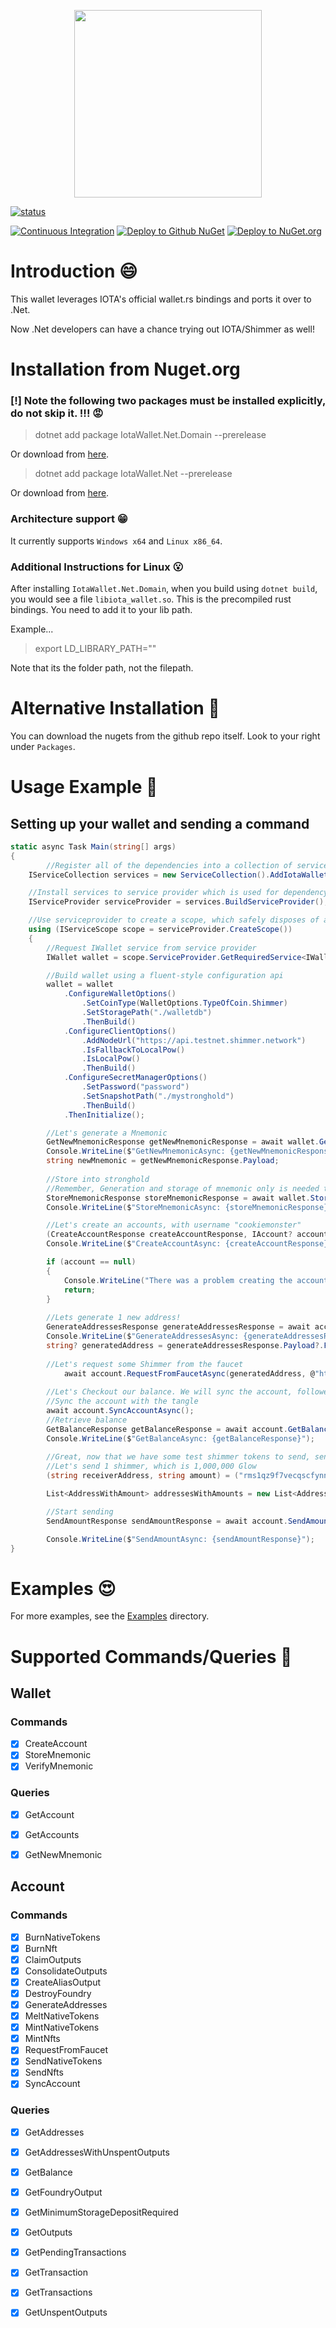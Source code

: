 <p align="center">
    <img src="https://user-images.githubusercontent.com/12537739/193295914-2d4973cc-acea-4173-8ac3-3e49695f4281.jpg" width="300" >
</p>

[![status](https://img.shields.io/badge/Status-Alpha-yellow.svg)](https://github.com/wireless90/IotaWallet.NET)

[![Continuous Integration](https://github.com/wireless90/IotaWallet.NET/actions/workflows/Compile.yml/badge.svg?branch=main)](https://github.com/IOTA-NET/IotaWallet.NET/actions/workflows/Compile.yml)
[![Deploy to Github NuGet](https://github.com/IOTA-NET/IotaWallet.NET/actions/workflows/GithubNuget.yml/badge.svg?branch=v0.2.8-alpha)](https://github.com/IOTA-NET/IotaWallet.NET/actions/workflows/GithubNuget.yml)
[![Deploy to NuGet.org](https://github.com/wireless90/IotaWallet.NET/actions/workflows/Nuget.yml/badge.svg)](https://github.com/IOTA-NET/IotaWallet.NET/actions/workflows/Nuget.yml)

# Introduction :smile:

This wallet leverages IOTA's official wallet.rs bindings and ports it over to .Net.

Now .Net developers can have a chance trying out IOTA/Shimmer as well!

# Installation from Nuget.org

### [!] Note the following two packages must be installed explicitly, do not skip it. !!! :rage:

> dotnet add package IotaWallet.Net.Domain --prerelease

Or download from [here](https://www.nuget.org/packages/IotaWallet.Net.Domain/).

> dotnet add package IotaWallet.Net --prerelease

Or download from [here](https://www.nuget.org/packages/IotaWallet.Net/).

### Architecture support :grin:

It currently supports `Windows x64` and `Linux x86_64`.

### Additional Instructions for Linux :open_mouth:

After installing `IotaWallet.Net.Domain`, when you build using `dotnet build`, you would see a file `libiota_wallet.so`. This is the precompiled rust bindings. You need to add it to your lib path.

Example...
> export LD_LIBRARY_PATH="<folder path to the library>"

Note that its the folder path, not the filepath.

# Alternative Installation :dizzy:

You can download the nugets from the github repo itself. Look to your right under `Packages`.

# Usage Example :runner:

## Setting up your wallet and sending a command

```cs
static async Task Main(string[] args)
{
    	//Register all of the dependencies into a collection of services
	IServiceCollection services = new ServiceCollection().AddIotaWalletServices();

	//Install services to service provider which is used for dependency injection
	IServiceProvider serviceProvider = services.BuildServiceProvider();

	//Use serviceprovider to create a scope, which safely disposes of all services at end of scope
	using (IServiceScope scope = serviceProvider.CreateScope())
	{
		//Request IWallet service from service provider
		IWallet wallet = scope.ServiceProvider.GetRequiredService<IWallet>();

		//Build wallet using a fluent-style configuration api
		wallet = wallet
			.ConfigureWalletOptions()
				.SetCoinType(WalletOptions.TypeOfCoin.Shimmer)
				.SetStoragePath("./walletdb")
				.ThenBuild()
			.ConfigureClientOptions()
				.AddNodeUrl("https://api.testnet.shimmer.network")
				.IsFallbackToLocalPow()
				.IsLocalPow()
				.ThenBuild()
			.ConfigureSecretManagerOptions()
				.SetPassword("password")
				.SetSnapshotPath("./mystronghold")
				.ThenBuild()
			.ThenInitialize();

		//Let's generate a Mnemonic
		GetNewMnemonicResponse getNewMnemonicResponse = await wallet.GetNewMnemonicAsync();
		Console.WriteLine($"GetNewMnemonicAsync: {getNewMnemonicResponse}");
		string newMnemonic = getNewMnemonicResponse.Payload;
		
		//Store into stronghold
		//Remember, Generation and storage of mnemonic only is needed to do done the first time!
		StoreMnemonicResponse storeMnemonicResponse = await wallet.StoreMnemonicAsync(newMnemonic);
		Console.WriteLine($"StoreMnemonicAsync: {storeMnemonicResponse}");

		//Let's create an accounts, with username "cookiemonster"
		(CreateAccountResponse createAccountResponse, IAccount? account) = await wallet.CreateAccountAsync("cookiemonster");
		Console.WriteLine($"CreateAccountAsync: {createAccountResponse}");

		if (account == null)
		{
			Console.WriteLine("There was a problem creating the account.");
			return;
		}
		
		//Lets generate 1 new address!
		GenerateAddressesResponse generateAddressesResponse = await account.GenerateAddressesAsync(numberOfAddresses: 1, NetworkType.Testnet);
		Console.WriteLine($"GenerateAddressesAsync: {generateAddressesResponse}");
		string? generatedAddress = generateAddressesResponse.Payload?.FirstOrDefault()?.Address;
			
		//Let's request some Shimmer from the faucet
        	await account.RequestFromFaucetAsync(generatedAddress, @"https://faucet.testnet.shimmer.network");
        
		//Let's Checkout our balance. We will sync the account, followed by checking the balance.
		//Sync the account with the tangle
		await account.SyncAccountAsync();
		//Retrieve balance
		GetBalanceResponse getBalanceResponse = await account.GetBalanceAsync();
		Console.WriteLine($"GetBalanceAsync: {getBalanceResponse}");
		
		//Great, now that we have some test shimmer tokens to send, send to me!
		//Let's send 1 shimmer, which is 1,000,000 Glow
        (string receiverAddress, string amount) = ("rms1qz9f7vecqscfynnxacyzefwvpza0wz3r0lnnwrc8r7qhx65s5x7rx2fln5q", "1000000");

        List<AddressWithAmount> addressesWithAmounts = new List<AddressWithAmount>() { new AddressWithAmount(receiverAddress, amount) };

        //Start sending
        SendAmountResponse sendAmountResponse = await account.SendAmountAsync(addressesWithAmounts);

		Console.WriteLine($"SendAmountAsync: {sendAmountResponse}");
}
```

# Examples :heart_eyes:
For more examples, see the [Examples](https://github.com/wireless90/IotaWallet.NET/tree/main/csharp/IotaWalletNet/IotaWalletNet.Main/Examples) directory.

# Supported Commands/Queries :bookmark_tabs:

## Wallet

### Commands

- [x] CreateAccount
- [x] StoreMnemonic
- [x] VerifyMnemonic

### Queries

- [x] GetAccount
- [x] GetAccounts
- [x] GetNewMnemonic


## Account

### Commands

- [x] BurnNativeTokens
- [x] BurnNft
- [x] ClaimOutputs
- [x] ConsolidateOutputs
- [x] CreateAliasOutput
- [x] DestroyFoundry
- [x] GenerateAddresses
- [x] MeltNativeTokens
- [x] MintNativeTokens
- [x] MintNfts
- [x] RequestFromFaucet
- [x] SendNativeTokens
- [x] SendNfts
- [x] SyncAccount

### Queries

- [x] GetAddresses
- [x] GetAddressesWithUnspentOutputs
- [x] GetBalance
- [x] GetFoundryOutput
- [x] GetMinimumStorageDepositRequired
- [x] GetOutputs
- [x] GetPendingTransactions
- [x] GetTransaction
- [x] GetTransactions
- [x] GetUnspentOutputs

